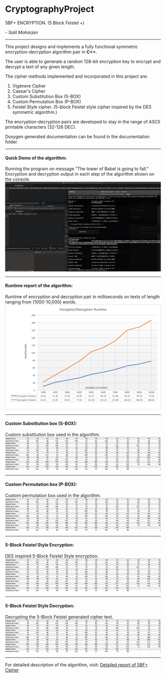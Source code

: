 # CryptographyProject
5BF+ ENCRYPTION. (5 Block Feistel +)


*- Salil Maharjan*

***

This project designs and implements a fully functional symmetric encryption-decryption algorithm pair in **C++**. 

The user is able to generate a random 128-bit encryption key to encrypt and decrypt a text of any given length. 

The cipher methods implemented and incorporated in this project are:
1. Vigènere Cipher
2. Caesar's Cipher
3. Custom Substitution Box (S-BOX)
4. Custom Permutation Box (P-BOX)
5. Feistel Style cipher. (5-block Feistel style cipher inspired by the DES symmetric algorithm.)

The encryption-decryption pairs are developed to stay in the range of ASCII printable characters (32-126 DEC).

Doxygen generated documentation can be found in the documentation folder.

---

#### Quick Demo of the algorithm:
Running the program on message "The tower of Babel is going to fall."
Encryption and decryption output in each step of the algorithm shown on the console.
![alt text](img/demo.png "Cryptography Algorithm Demo")

---

#### Runtime report of the algorithm:
Runtime of encryption and decryption pair in milliseconds on texts of length ranging from (1000-10,000) words.
![alt text](img/newRuntime.png "Runtime report")

---

#### Custom Substitution box (S-BOX):
Custom substitution box used in the algorithm.
![alt text](img/sbox.png "Custom substitution box S-box")

---

#### Custom Permutation box (P-BOX):
Custom permutation box used in the algorithm.
![alt text](img/sbox.png "Custom substitution box S-box")

---

#### 5-Block Feistel Style Encryption:
DES inspired 5-Block Feistel Style encryption.
![alt text](img/sbox.png "Custom substitution box S-box")

---

#### 5-Block Feistel Style Decryption:
Decrypting the 5-Block Feistel generated cipher text.
![alt text](img/sbox.png "Custom substitution box S-box")

---

For detailed description of the algorithm, visit: [Detailed report of 5BF+ Cipher](https://www.google.com)



